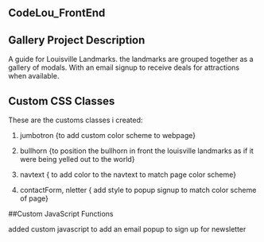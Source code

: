## CodeLou_FrontEnd


## Gallery Project Description
A guide for Louisville Landmarks. the landmarks are grouped together as a gallery of modals.
With an email signup to receive deals for attractions when available.


## Custom CSS Classes
These are the customs classes i created:

1. jumbotron {to add custom color scheme to webpage}

2. bullhorn {to position the bullhorn in front the louisville landmarks as if it were being yelled out to the world}

3. navtext { to add color to the navtext to match page color scheme}

4. contactForm, nletter { add style to popup signup to match color scheme of page}


##Custom JavaScript Functions

added custom javascript to add an email popup to sign up for newsletter




